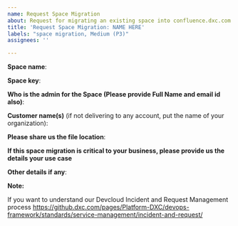 ```yaml
---
name: Request Space Migration
about: Request for migrating an existing space into confluence.dxc.com
title: 'Request Space Migration: NAME HERE'
labels: "space migration, Medium (P3)"
assignees: ''

---
```


**Space name**:

**Space key**:

**Who is the admin for the Space (Please provide Full Name and email id also)**:  

**Customer name(s)** (if not delivering to any account, put the name of your organization): 

**Please share us the file location**: 

**If this space migration is critical to your business, please provide us the details your use case**


**Other details if any**:

**Note:**

If you want to understand our Devcloud Incident and Request Management process https://github.dxc.com/pages/Platform-DXC/devops-framework/standards/service-management/incident-and-request/
